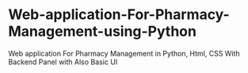 # Web-application-For-Pharmacy-Management-using-Python
Web application For Pharmacy Management in Python, Html, CSS With Backend Panel with Also Basic UI
